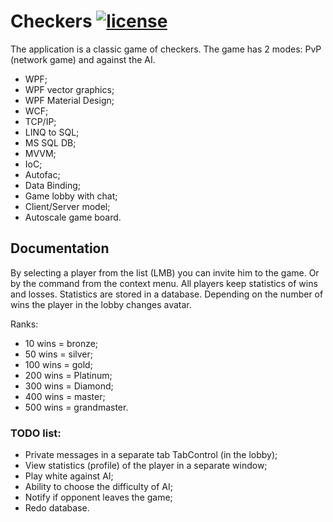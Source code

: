 [license-image]: https://img.shields.io/npm/l/normalize.css.svg?style=flat
[license-url]: LICENSE

# Checkers [![license][license-image]][license-url]
The application is a classic game of checkers. The game has 2 modes: PvP (network game) and against the AI.

- WPF;
- WPF vector graphics;
- WPF Material Design;
- WCF;
- TCP/IP;
- LINQ to SQL;
- MS SQL DB;
- MVVM;
- IoC;
- Autofac;
- Data Binding;
- Game lobby with chat;
- Client/Server model;
- Autoscale game board.

## Documentation
By selecting a player from the list (LMB) you can invite him to the game. Or by the command from the context menu. All players keep statistics of wins and losses. Statistics are stored in a database. Depending on the number of wins the player in the lobby changes avatar.

Ranks: 
- 10  wins = bronze;
- 50  wins = silver;
- 100 wins = gold;
- 200 wins = Platinum;
- 300 wins = Diamond;
- 400 wins = master;
- 500 wins = grandmaster.

### TODO list:
* Private messages in a separate tab TabControl (in the lobby);
* View statistics (profile) of the player in a separate window;
* Play white against AI;
* Ability to choose the difficulty of AI;
* Notify if opponent leaves the game;
* Redo database.
